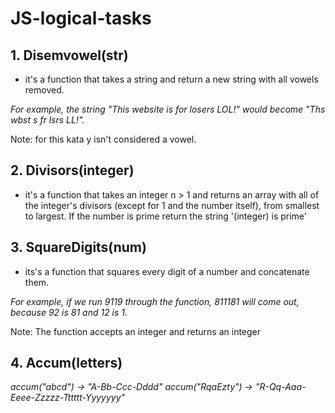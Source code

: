 # JS-logical-tasks

## 1. Disemvowel(str)
- it's a function that takes a string and return a new string with all vowels removed.

*For example, the string "This website is for losers LOL!" would become "Ths wbst s fr lsrs LL!".*

Note: for this kata y isn't considered a vowel.

## 2. Divisors(integer)
- it's a function that takes an integer n > 1 and returns an array with all of the integer's divisors (except for 1 and the number itself), from smallest to largest. If the number is prime return the string '(integer) is prime' 

## 3. SquareDigits(num)
- its's a function that squares every digit of a number and concatenate them.

*For example, if we run 9119 through the function, 811181 will come out, because 92 is 81 and 12 is 1.*

Note: The function accepts an integer and returns an integer

## 4. Accum(letters)

*accum("abcd") -> "A-Bb-Ccc-Dddd"*
*accum("RqaEzty") -> "R-Qq-Aaa-Eeee-Zzzzz-Tttttt-Yyyyyyy"*
